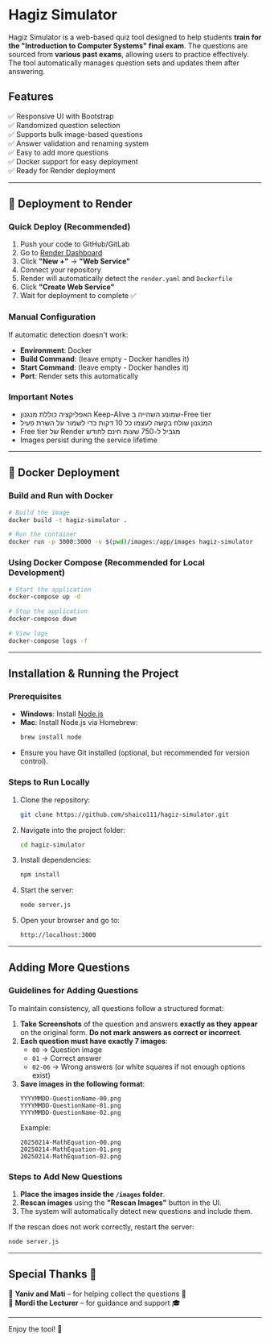 # Hagiz Simulator

Hagiz Simulator is a web-based quiz tool designed to help students **train for the "Introduction to Computer Systems" final exam**. The questions are sourced from **various past exams**, allowing users to practice effectively. The tool automatically manages question sets and updates them after answering.

## Features
✅ Responsive UI with Bootstrap  
✅ Randomized question selection  
✅ Supports bulk image-based questions  
✅ Answer validation and renaming system  
✅ Easy to add more questions  
✅ Docker support for easy deployment  
✅ Ready for Render deployment  

---

## 🚀 Deployment to Render

### Quick Deploy (Recommended)
1. Push your code to GitHub/GitLab
2. Go to [Render Dashboard](https://dashboard.render.com/)
3. Click **"New +"** → **"Web Service"**
4. Connect your repository
5. Render will automatically detect the `render.yaml` and `Dockerfile`
6. Click **"Create Web Service"**
7. Wait for deployment to complete ✅

### Manual Configuration
If automatic detection doesn't work:
- **Environment**: Docker
- **Build Command**: (leave empty - Docker handles it)
- **Start Command**: (leave empty - Docker handles it)
- **Port**: Render sets this automatically

### Important Notes
- האפליקציה כוללת מנגנון Keep-Alive שמונע השהייה ב-Free tier
- המנגנון שולח בקשה לעצמו כל 10 דקות כדי לשמור על השרת פעיל
- Free tier של Render מגביל ל-750 שעות חינם לחודש
- Images persist during the service lifetime

---

## 🐳 Docker Deployment

### Build and Run with Docker
```sh
# Build the image
docker build -t hagiz-simulator .

# Run the container
docker run -p 3000:3000 -v $(pwd)/images:/app/images hagiz-simulator
```

### Using Docker Compose (Recommended for Local Development)
```sh
# Start the application
docker-compose up -d

# Stop the application
docker-compose down

# View logs
docker-compose logs -f
```

---

## Installation & Running the Project

### Prerequisites
- **Windows**: Install [Node.js](https://nodejs.org/)  
- **Mac**: Install Node.js via Homebrew:
  ```sh
  brew install node
  ```
- Ensure you have Git installed (optional, but recommended for version control).

### Steps to Run Locally
1. Clone the repository:
   ```sh
   git clone https://github.com/shaico111/hagiz-simulator.git
   ```

2. Navigate into the project folder:
   ```sh
   cd hagiz-simulator
   ```

3. Install dependencies:
   ```sh
   npm install
   ```

4. Start the server:
   ```sh
   node server.js
   ```

5. Open your browser and go to:
   ```sh
   http://localhost:3000
   ```

---

## Adding More Questions
### Guidelines for Adding Questions
To maintain consistency, all questions follow a structured format:
1. **Take Screenshots** of the question and answers **exactly as they appear** on the original form. **Do not mark answers as correct or incorrect**.
2. **Each question must have exactly 7 images**:
   - `00` → Question image
   - `01` → Correct answer
   - `02-06` → Wrong answers (or white squares if not enough options exist)
3. **Save images in the following format**:
   ```
   YYYYMMDD-QuestionName-00.png
   YYYYMMDD-QuestionName-01.png
   YYYYMMDD-QuestionName-02.png
   ```
   Example:
   ```
   20250214-MathEquation-00.png
   20250214-MathEquation-01.png
   20250214-MathEquation-02.png
   ```

### Steps to Add New Questions
1. **Place the images inside the `/images` folder**.
2. **Rescan images** using the **"Rescan Images"** button in the UI.
3. The system will automatically detect new questions and include them.

If the rescan does not work correctly, restart the server:
```sh
node server.js
```

---

## Special Thanks 🙏
💙 **Yaniv and Mati** – for helping collect the questions 📸  
💙 **Mordi the Lecturer** – for guidance and support 🎓  

---

Enjoy the tool! 🚀

